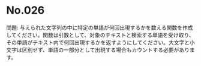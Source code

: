 # No.026

問題: 与えられた文字列の中に特定の単語が何回出現するかを数える関数を作成してください。関数は引数として、対象のテキストと検索する単語を受け取り、その単語がテキスト内で何回出現するかを返すようにしてください。大文字と小文字は区別せず、単語の一部分として出現する場合もカウントする必要があります。
